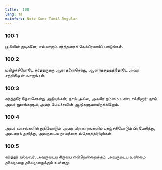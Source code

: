 ```yaml
---
title:  100
lang: ta
mainfont: Noto Sans Tamil Regular
---
```


###  100:1

பூமியின் குடிகளே, எல்லாரும் கர்த்தரைக் கெம்பீரமாய்ப் பாடுங்கள்.

###  100:2

மகிழ்ச்சியோடே கர்த்தருக்கு ஆராதனைசெய்து, ஆனந்தசத்தத்தோடே அவர் சந்நிதிமுன் வாருங்கள்.

###  100:3

கர்த்தரே தேவனென்று அறியுங்கள்; நாம் அல்ல, அவரே நம்மை உண்டாக்கினார்; நாம் அவர் ஜனங்களும், அவர் மேய்ச்சலின் ஆடுகளுமாயிருக்கிறோம்.

###  100:4

அவர் வாசல்களில் துதியோடும், அவர் பிராகாரங்களில் புகழ்ச்சியோடும் பிரவேசித்து, அவரைத் துதித்து, அவருடைய நாமத்தை ஸ்தோத்திரியுங்கள்.

###  100:5

கர்த்தர் நல்லவர், அவருடைய கிருபை என்றென்றைக்கும், அவருடைய உண்மை தலைமுறை தலைமுறைக்கும் உள்ளது.

